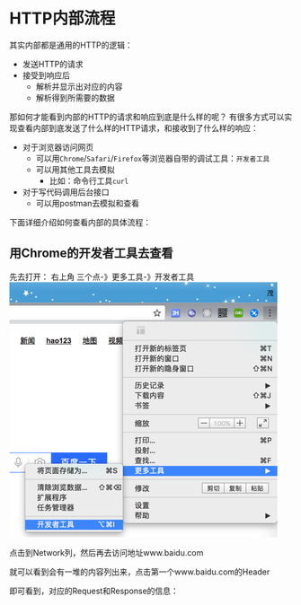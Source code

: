 # HTTP内部流程
其实内部都是通用的HTTP的逻辑：
- 发送HTTP的请求
- 接受到响应后
    - 解析并显示出对应的内容
    - 解析得到所需要的数据

那如何才能看到内部的HTTP的请求和响应到底是什么样的呢？
有很多方式可以实现查看内部到底发送了什么样的HTTP请求，和接收到了什么样的响应：
- 对于浏览器访问网页
    - 可以用`Chrome`/`Safari`/`Firefox`等浏览器自带的调试工具：`开发者工具`
    - 可以用其他工具去模拟
        - 比如：命令行工具`curl`
- 对于写代码调用后台接口
    - 可以用postman去模拟和查看

下面详细介绍如何查看内部的具体流程：

## 用Chrome的开发者工具去查看
先去打开：
右上角 三个点-》更多工具-》开发者工具
![](assets/img/9EED85A6-83B3-42DB-85D5-2B3B3E5F06A5.png)

点击到Network列，然后再去访问地址www.baidu.com

就可以看到会有一堆的内容列出来，点击第一个www.baidu.com的Header

即可看到，对应的Request和Response的信息：





